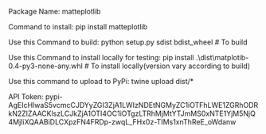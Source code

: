 Package Name: matteplotlib

Command to install:
pip install matteplotlib

Use this Command to build:
python setup.py sdist bdist_wheel # To build

Use this Command to install locally for testing:
pip install .\dist\matplotib-0.4-py3-none-any.whl # To install locally(version vary according to build)

Use this command to upload to PyPi:
twine upload dist/*

API Token:
pypi-AgEIcHlwaS5vcmcCJDYyZGI3ZjA1LWIzNDEtNGMyZC1iOTFhLWE1ZGRhODRkN2ZlZAACKlszLCJkZjA1OTI4OC1iOTgzLTRhMjMtYTJmMS0xNTE1YjM5NjQ4MjIiXQAABiDLCXpzFN4FRDp-zwqL_FHx0z-TIMs1xnThReE_oWdanw